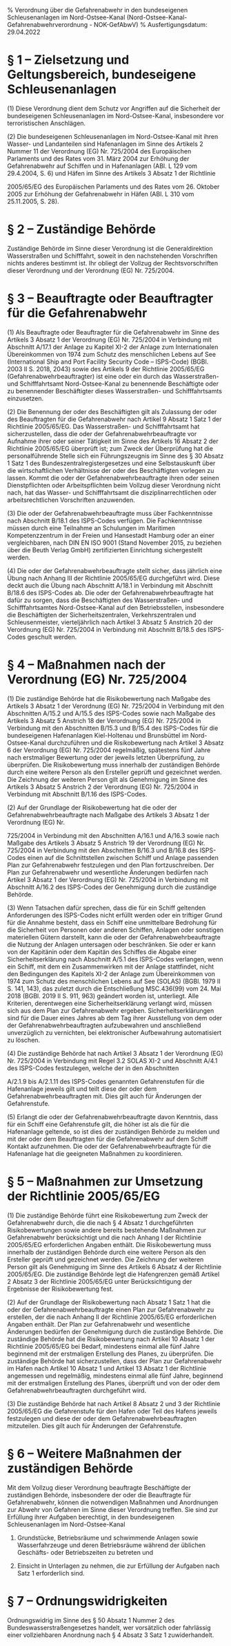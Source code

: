 % Verordnung über die Gefahrenabwehr in den bundeseigenen Schleusenanlagen im Nord-Ostsee-Kanal  (Nord-Ostsee-Kanal-Gefahrenabwehrverordnung - NOK-GefAbwV)
% Ausfertigungsdatum: 29.04.2022
 
# § 1 – Zielsetzung und Geltungsbereich, bundeseigene Schleusenanlagen

(1) Diese Verordnung dient dem Schutz vor Angriffen auf die Sicherheit der bundeseigenen Schleusenanlagen im Nord-Ostsee-Kanal, insbesondere vor terroristischen Anschlägen.

(2) Die bundeseigenen Schleusenanlagen im Nord-Ostsee-Kanal mit ihren Wasser- und Landanteilen sind Hafenanlagen im Sinne des Artikels 2 Nummer 11 der Verordnung (EG) Nr. 725/2004 des Europäischen Parlaments und des Rates vom 31. März 2004 zur Erhöhung der Gefahrenabwehr auf Schiffen und in Hafenanlagen (ABl. L 129 vom 29.4.2004, S. 6) und Häfen im Sinne des Artikels 3 Absatz 1 der Richtlinie

2005/65/EG des Europäischen Parlaments und des Rates vom 26. Oktober 2005 zur Erhöhung der Gefahrenabwehr in Häfen (ABl. L 310 vom 25.11.2005, S. 28).

# § 2 – Zuständige Behörde

Zuständige Behörde im Sinne dieser Verordnung ist die Generaldirektion Wasserstraßen und Schifffahrt, soweit in den nachstehenden Vorschriften nichts anderes bestimmt ist. Ihr obliegt der Vollzug der Rechtsvorschriften dieser Verordnung und der Verordnung (EG) Nr. 725/2004.

# § 3 – Beauftragte oder Beauftragter für die Gefahrenabwehr

(1) Als Beauftragte oder Beauftragter für die Gefahrenabwehr im Sinne des Artikels 3 Absatz 1 der Verordnung (EG) Nr. 725/2004 in Verbindung mit Abschnitt A/17.1 der Anlage zu Kapitel XI-2 der Anlage zum Internationalen Übereinkommen von 1974 zum Schutz des menschlichen Lebens auf See (International Ship and Port Facility Security Code – ISPS-Code) (BGBl. 2003 II S. 2018, 2043) sowie des Artikels 9 der Richtlinie 2005/65/EG (Gefahrenabwehrbeauftragter) ist eine oder ein durch das Wasserstraßen- und Schifffahrtsamt Nord-Ostsee-Kanal zu benennende Beschäftigte oder zu benennender Beschäftigter dieses Wasserstraßen- und Schifffahrtsamts einzusetzen.

(2) Die Benennung der oder des Beschäftigten gilt als Zulassung der oder des Beauftragten für die Gefahrenabwehr nach Artikel 9 Absatz 1 Satz 1 der Richtlinie 2005/65/EG. Das Wasserstraßen- und Schifffahrtsamt hat sicherzustellen, dass die oder der Gefahrenabwehrbeauftragte vor Aufnahme ihrer oder seiner Tätigkeit im Sinne des Artikels 16 Absatz 2 der Richtlinie 2005/65/EG überprüft ist; zum Zweck der Überprüfung hat die personalführende Stelle sich ein Führungszeugnis im Sinne des § 30 Absatz 1 Satz 1 des Bundeszentralregistergesetzes und eine Selbstauskunft über die wirtschaftlichen Verhältnisse der oder des Beschäftigten vorlegen zu lassen. Kommt die oder der Gefahrenabwehrbeauftragte ihren oder seinen Dienstpflichten oder Arbeitspflichten beim Vollzug dieser Verordnung nicht nach, hat das Wasser- und Schifffahrtsamt die disziplinarrechtlichen oder arbeitsrechtlichen Vorschriften anzuwenden.

(3) Die oder der Gefahrenabwehrbeauftragte muss über Fachkenntnisse nach Abschnitt B/18.1 des ISPS-Codes verfügen. Die Fachkenntnisse müssen durch eine Teilnahme an Schulungen im Maritimen Kompetenzzentrum in der Freien und Hansestadt Hamburg oder an einer vergleichbaren, nach DIN EN ISO 9001 (Stand November 2015, zu beziehen über die Beuth Verlag GmbH) zertifizierten Einrichtung sichergestellt werden.

(4) Die oder der Gefahrenabwehrbeauftragte stellt sicher, dass jährlich eine Übung nach Anhang III der Richtlinie 2005/65/EG durchgeführt wird. Diese deckt auch die Übung nach Abschnitt A/18.1 in Verbindung mit Abschnitt B/18.6 des ISPS-Codes ab. Die oder der Gefahrenabwehrbeauftragte hat dafür zu sorgen, dass die Beschäftigten des Wasserstraßen- und Schifffahrtsamtes Nord-Ostsee-Kanal auf den Betriebsstellen, insbesondere die Beschäftigten der Sicherheitszentralen, Verkehrszentralen und Schleusenmeister, vierteljährlich nach Artikel 3 Absatz 5 Anstrich 20 der Verordnung (EG) Nr. 725/2004 in Verbindung mit Abschnitt B/18.5 des ISPS-Codes geschult werden.

# § 4 – Maßnahmen nach der Verordnung (EG) Nr. 725/2004

(1) Die zuständige Behörde hat die Risikobewertung nach Maßgabe des Artikels 3 Absatz 1 der Verordnung (EG) Nr. 725/2004 in Verbindung mit den Abschnitten A/15.2 und A/15.5 des ISPS-Codes sowie nach Maßgabe des Artikels 3 Absatz 5 Anstrich 18 der Verordnung (EG) Nr. 725/2004 in Verbindung mit den Abschnitten B/15.3 und B/15.4 des ISPS-Codes für die bundeseigenen Hafenanlagen Kiel-Holtenau und Brunsbüttel im Nord-Ostsee-Kanal durchzuführen und die Risikobewertung nach Artikel 3 Absatz 6 der Verordnung (EG) Nr. 725/2004 regelmäßig, spätestens fünf Jahre nach erstmaliger Bewertung oder der jeweils letzten Überprüfung, zu überprüfen. Die Risikobewertung muss innerhalb der zuständigen Behörde durch eine weitere Person als den Ersteller geprüft und gezeichnet werden. Die Zeichnung der weiteren Person gilt als Genehmigung im Sinne des Artikels 3 Absatz 5 Anstrich 2 der Verordnung (EG) Nr. 725/2004 in Verbindung mit Abschnitt B/1.16 des ISPS-Codes.

(2) Auf der Grundlage der Risikobewertung hat die oder der Gefahrenabwehrbeauftragte nach Maßgabe des Artikels 3 Absatz 1 der Verordnung (EG) Nr.

725/2004 in Verbindung mit den Abschnitten A/16.1 und A/16.3 sowie nach Maßgabe des Artikels 3 Absatz 5 Anstrich 19 der Verordnung (EG) Nr. 725/2004 in Verbindung mit den Abschnitten B/16.3 und B/16.8 des ISPS-Codes einen auf die Schnittstellen zwischen Schiff und Anlage passenden Plan zur Gefahrenabwehr festzulegen und den Plan fortzuschreiben. Der Plan zur Gefahrenabwehr und wesentliche Änderungen bedürfen nach Artikel 3 Absatz 1 der Verordnung (EG) Nr. 725/2004 in Verbindung mit Abschnitt A/16.2 des ISPS-Codes der Genehmigung durch die zuständige Behörde.

(3) Wenn Tatsachen dafür sprechen, dass die für ein Schiff geltenden Anforderungen des ISPS-Codes nicht erfüllt werden oder ein triftiger Grund für die Annahme besteht, dass ein Schiff eine unmittelbare Bedrohung für die Sicherheit von Personen oder anderen Schiffen, Anlagen oder sonstigen materiellen Gütern darstellt, kann die oder der Gefahrenabwehrbeauftragte die Nutzung der Anlagen untersagen oder beschränken. Sie oder er kann von der Kapitänin oder dem Kapitän des Schiffes die Abgabe einer Sicherheitserklärung nach Abschnitt A/5.1 des ISPS-Codes verlangen, wenn ein Schiff, mit dem ein Zusammenwirken mit der Anlage stattfindet, nicht den Bedingungen des Kapitels XI-2 der Anlage zum Übereinkommen von 1974 zum Schutz des menschlichen Lebens auf See (SOLAS) (BGBl. 1979 II S. 141, 143), das zuletzt durch die Entschließung MSC.436(99) vom 24. Mai 2018 (BGBl. 2019 II S. 911, 963) geändert worden ist, unterliegt. Alle Kriterien, derentwegen eine Sicherheitserklärung verlangt wird, müssen sich aus dem Plan zur Gefahrenabwehr ergeben. Sicherheitserklärungen sind für die Dauer eines Jahres ab dem Tag ihrer Ausstellung von dem oder der Gefahrenabwehrbeauftragten aufzubewahren und anschließend unverzüglich zu vernichten, bei elektronischer Aufbewahrung automatisiert zu löschen.

(4) Die zuständige Behörde hat nach Artikel 3 Absatz 1 der Verordnung (EG) Nr. 725/2004 in Verbindung mit Regel 3.2 SOLAS XI-2 und Abschnitt A/4.1 des ISPS-Codes festzulegen, welche der in den Abschnitten

A/2.1.9 bis A/2.1.11 des ISPS-Codes genannten Gefahrenstufen für die Hafenanlage jeweils gilt und teilt diese der oder dem Gefahrenabwehrbeauftragten mit. Dies gilt auch für Änderungen der Gefahrenstufe.

(5) Erlangt die oder der Gefahrenabwehrbeauftragte davon Kenntnis, dass für ein Schiff eine Gefahrenstufe gilt, die höher ist als die für die Hafenanlage geltende, so ist dies der zuständigen Behörde zu melden und mit der oder dem Beauftragten für die Gefahrenabwehr auf dem Schiff Kontakt aufzunehmen. Die oder der Gefahrenabwehrbeauftragte für die Hafenanlage hat die geeigneten Maßnahmen zu koordinieren.

# § 5 – Maßnahmen zur Umsetzung der Richtlinie 2005/65/EG

(1) Die zuständige Behörde führt eine Risikobewertung zum Zweck der Gefahrenabwehr durch, die die nach § 4 Absatz 1 durchgeführten Risikobewertungen sowie andere bereits bestehende Maßnahmen zur Gefahrenabwehr berücksichtigt und die nach Anhang I der Richtlinie 2005/65/EG erforderlichen Angaben enthält. Die Risikobewertung muss innerhalb der zuständigen Behörde durch eine weitere Person als den Ersteller geprüft und gezeichnet werden. Die Zeichnung der weiteren Person gilt als Genehmigung im Sinne des Artikels 6 Absatz 4 der Richtlinie 2005/65/EG. Die zuständige Behörde legt die Hafengrenzen gemäß Artikel 2 Absatz 3 der Richtlinie 2005/65/EG unter Berücksichtigung der Ergebnisse der Risikobewertung fest.

(2) Auf der Grundlage der Risikobewertung nach Absatz 1 Satz 1 hat die oder der Gefahrenabwehrbeauftragte einen Plan zur Gefahrenabwehr zu erstellen, der die nach Anhang II der Richtlinie 2005/65/EG erforderlichen Angaben enthält. Der Plan zur Gefahrenabwehr und wesentliche Änderungen bedürfen der Genehmigung durch die zuständige Behörde. Die zuständige Behörde hat die Risikobewertung nach Artikel 10 Absatz 1 der Richtlinie 2005/65/EG bei Bedarf, mindestens einmal alle fünf Jahre beginnend mit der erstmaligen Erstellung des Planes, zu überprüfen. Die zuständige Behörde hat sicherzustellen, dass der Plan zur Gefahrenabwehr im Hafen nach Artikel 10 Absatz 1 und Artikel 13 Absatz 1 der Richtlinie angemessen und regelmäßig, mindestens einmal alle fünf Jahre, beginnend mit der erstmaligen Erstellung des Planes, überprüft und von der oder dem Gefahrenabwehrbeauftragten durchgeführt wird.

(3) Die zuständige Behörde hat nach Artikel 8 Absatz 2 und 3 der Richtlinie 2005/65/EG die Gefahrenstufe für den Hafen oder Teil des Hafens jeweils festzulegen und diese der oder dem Gefahrenabwehrbeauftragten mitzuteilen. Dies gilt auch für Änderungen der Gefahrenstufe.

# § 6 – Weitere Maßnahmen der zuständigen Behörde

Mit dem Vollzug dieser Verordnung beauftragte Beschäftigte der zuständigen Behörde, insbesondere der oder die Beauftragte für Gefahrenabwehr, können die notwendigen Maßnahmen und Anordnungen zur Abwehr von Gefahren im Sinne dieser Verordnung treffen. Sie sind zur Erfüllung ihrer Aufgaben berechtigt, in den bundeseigenen Schleusenanlagen im Nord-Ostsee-Kanal

1. Grundstücke, Betriebsräume und schwimmende Anlagen sowie Wasserfahrzeuge und deren Betriebsräume während der üblichen Geschäfts- oder Betriebszeiten zu betreten und

2. Einsicht in Unterlagen zu nehmen, die zur Erfüllung der Aufgaben nach Satz 1 erforderlich sind.

# § 7 – Ordnungswidrigkeiten

Ordnungswidrig im Sinne des § 50 Absatz 1 Nummer 2 des Bundeswasserstraßengesetzes handelt, wer vorsätzlich oder fahrlässig einer vollziehbaren Anordnung nach § 4 Absatz 3 Satz 1 zuwiderhandelt.
